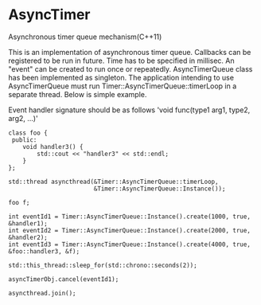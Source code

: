 AsyncTimer
==========

Asynchronous timer queue mechanism(C++11)

This is an implementation of asynchronous timer queue. Callbacks can be registered
to be run in future. Time has to be specified in millisec. An "event" can be created 
to run once or repeatedly. AsyncTimerQueue class has been implemented as singleton. 
The application intending to use AsyncTimerQueue must run Timer::AsyncTimerQueue::timerLoop 
in a separate thread. Below is simple example.

Event handler signature should be as follows 'void func(type1 arg1, type2, arg2, ...)'

    class foo {
     public:
        void handler3() {
            std::cout << "handler3" << std::endl;
        }
    };

    std::thread asyncthread(&Timer::AsyncTimerQueue::timerLoop,
                            &Timer::AsyncTimerQueue::Instance());

    foo f;

    int eventId1 = Timer::AsyncTimerQueue::Instance().create(1000, true, &handler1);
    int eventId2 = Timer::AsyncTimerQueue::Instance().create(2000, true, &handler2);
    int eventId3 = Timer::AsyncTimerQueue::Instance().create(4000, true, &foo::handler3, &f);

    std::this_thread::sleep_for(std::chrono::seconds(2));

    asyncTimerObj.cancel(eventId1);

    asyncthread.join();

